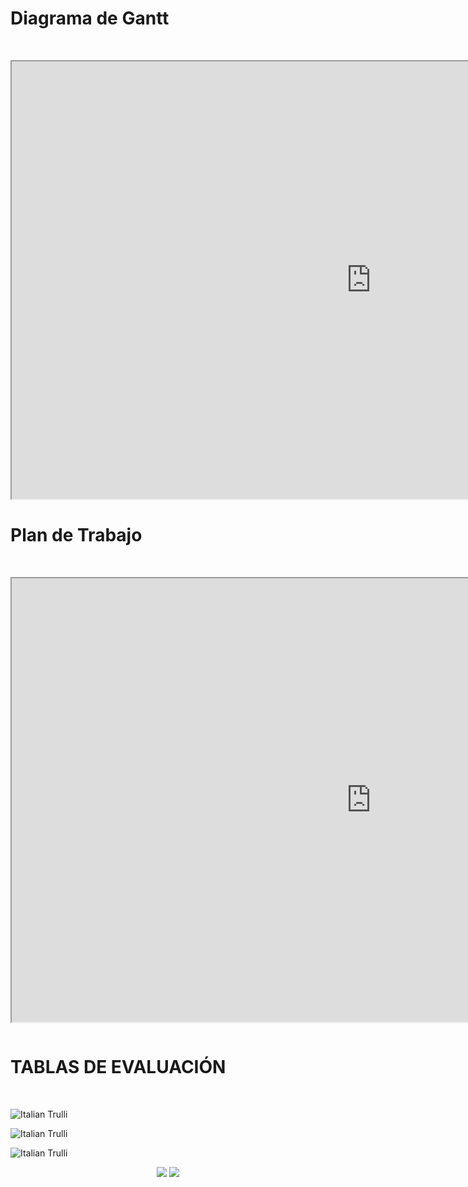 <h1>Diagrama de Gantt </h1> <br>
 <p align="center"><iframe src="https://instagantt.com/shared/s/AKP0ekFC4VcoNlREzAVQ/latest" width="1150" height="700"></iframe></p>

<h1>Plan de Trabajo</h1> <br>
  
  <p align="center"><iframe src="https://docs.google.com/spreadsheets/d/e/2PACX-1vRCrRrgpqYmBiuwkfiTDlqcV7c6PMCoq-FCTs3eWeQCNn2P-Qf-QORE6-E013LzVulpMtJTgeMcvpXb/pubhtml?widget=true&headers=false" width="1150" height="710"></iframe></p>
  
<center>
  <img src="http://i66.tinypic.com/2qa7jew.jpg" alt="" class="img-fluid img-rounded">
</center>



<h1>TABLAS DE EVALUACIÓN </h1> <br>
<p>
 
<p><img src="http://i66.tinypic.com/iw7zmq.jpg" alt="Italian Trulli"><p>

<p>
<p>
 
<p><img src="http://i65.tinypic.com/14y4k1d.jpg" alt="Italian Trulli"><p>

<p>

<p>
 
<p><img src="http://i64.tinypic.com/2hf18qc.png" alt="Italian Trulli"><p>
<p>
 <center>
<a href="semana4.html"> <img src="http://i65.tinypic.com/10cklg5.png"></a> 
<a href="semana6.html"> <img src="http://i67.tinypic.com/2d9rpg.png"></a>
</center>
